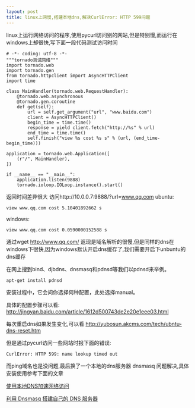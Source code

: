 ```yaml
---
layout: post
title: linux上网慢,搭建本地dns,解决CurlError: HTTP 599问题
---
```



linux上运行网络访问的程序,使用pycurl访问别的网站,但是特别慢,而运行在windows上却很快,写下面一段代码测试访问时间

    # -*- coding: utf-8 -*-
    """tornado测试网络"""
    import tornado.web
    import tornado.gen
    from tornado.httpclient import AsyncHTTPClient
    import time
    
    class MainHandler(tornado.web.RequestHandler):
        @tornado.web.asynchronous
        @tornado.gen.coroutine
        def get(self):
            url = self.get_argument("url", "www.baidu.com")
            client = AsyncHTTPClient()
            begin_time = time.time()
            response = yield client.fetch("http://%s" % url)
            end_time = time.time()
            self.finish("view %s cost %s s" % (url, (end_time-begin_time)))
    
    application = tornado.web.Application([
        (r"/", MainHandler),
    ])
    
    if __name__ == "__main__":
        application.listen(9888)
        tornado.ioloop.IOLoop.instance().start()


返回时间差异很大
访问http://10.0.0.7:9888/?url=www.qq.com
ubuntu:

    view www.qq.com cost 5.10401892662 s
windows:

    view www.qq.com cost 0.0590000152588 s

通过wget http://www.qq.com/ 返现是域名解析的很慢,但是同样的dns在windows下很快,因为windows默认开启dns缓存了,我们需要开启下unbuntu的dns缓存

在网上搜到bind、djbdns、dnsmasq和pdnsd等我们以pdnsd来举例。

    apt-get install pdnsd

安装过程中，它会问你选择何种配置，此处选择manual。

具体的配置步骤可以看:
<http://jingyan.baidu.com/article/1612d500743de2e20e1eee03.html>

每次重启dns如果发生变化,可以看
<http://yubosun.akcms.com/tech/ubntu-dns-reset.htm>

但是通过pycurl访问一些网站时报下面的错误:

    CurlError: HTTP 599: name lookup timed out

而ping域名也是没问题,最后换了一个本地的dns服务器 dnsmasq 问题解决,具体安装使用参考下面的文章

[使用本地DNS加速网络访问](http://wiki.ubuntu.org.cn/%E4%BD%BF%E7%94%A8%E6%9C%AC%E5%9C%B0DNS%E5%8A%A0%E9%80%9F%E7%BD%91%E7%BB%9C%E8%AE%BF%E9%97%AE)

[利用 Dnsmasq 搭建自己的 DNS 服务器](http://wppurking.github.io/blog/2012/10/01/li-yong-dnsmasq-da-jian-zi-ji-de-dns-fu-wu-qi/)

